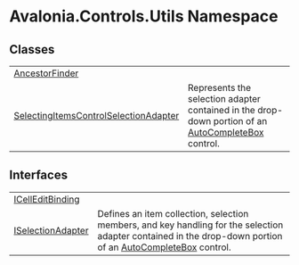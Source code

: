 # Avalonia.Controls.Utils Namespace






## Classes
<table>
<tr>
<td><a href="T_Avalonia_Controls_Utils_AncestorFinder">AncestorFinder</a></td>
<td> </td>
</tr>
<tr>
<td><a href="T_Avalonia_Controls_Utils_SelectingItemsControlSelectionAdapter">SelectingItemsControlSelectionAdapter</a></td>
<td>Represents the selection adapter contained in the drop-down portion of an <a href="T_Avalonia_Controls_AutoCompleteBox">AutoCompleteBox</a> control.</td>
</tr>
</table>

## Interfaces
<table>
<tr>
<td><a href="T_Avalonia_Controls_Utils_ICellEditBinding">ICellEditBinding</a></td>
<td> </td>
</tr>
<tr>
<td><a href="T_Avalonia_Controls_Utils_ISelectionAdapter">ISelectionAdapter</a></td>
<td>Defines an item collection, selection members, and key handling for the selection adapter contained in the drop-down portion of an <a href="T_Avalonia_Controls_AutoCompleteBox">AutoCompleteBox</a> control.</td>
</tr>
</table>
